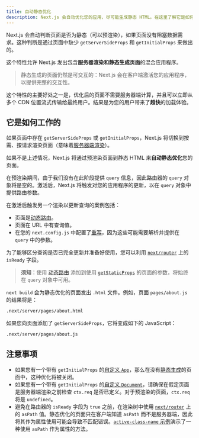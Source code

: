 ```yaml
---
title: 自动静态优化
description: Next.js 会自动优化您的应用，尽可能生成静态 HTML。在这里了解它是如何工作的。
---
```


Next.js 会自动判断页面是否为静态（可以预渲染），如果页面没有阻塞数据需求。这种判断是通过页面中缺少 `getServerSideProps` 和 `getInitialProps` 来做出的。

这个特性允许 Next.js 发出包含**服务器渲染和静态生成页面**的混合应用程序。

> 静态生成的页面仍然是可交互的：Next.js 会在客户端激活您的应用程序，以提供完整的交互性。

这个特性的主要好处之一是，优化后的页面不需要服务器端计算，并且可以立即从多个 CDN 位置流式传输给最终用户。结果是为您的用户带来了**超快**的加载体验。

## 它是如何工作的

如果页面中存在 `getServerSideProps` 或 `getInitialProps`，Next.js 将切换到按需、按请求渲染页面（意味着[服务器端渲染](/docs/pages/building-your-application/rendering/server-side-rendering)）。

如果不是上述情况，Next.js 将通过预渲染页面到静态 HTML 来**自动静态优化**您的页面。

在预渲染期间，由于我们没有在此阶段提供 `query` 信息，因此路由器的 `query` 对象将是空的。激活后，Next.js 将触发对您的应用程序的更新，以在 `query` 对象中提供路由参数。

在激活后触发另一个渲染以更新查询的案例包括：

- 页面是[动态路由](/docs/pages/building-your-application/routing/dynamic-routes)。
- 页面在 URL 中有查询值。
- 在您的 `next.config.js` 中配置了[重写](/docs/pages/api-reference/next-config-js/rewrites)，因为这些可能需要解析并提供在 `query` 中的参数。

为了能够区分查询是否已完全更新并准备好使用，您可以利用 [`next/router`](/docs/pages/api-reference/functions/use-router#router-object) 上的 `isReady` 字段。

> **须知**：使用 [动态路由](/docs/pages/building-your-application/routing/dynamic-routes) 添加到使用 [`getStaticProps`](/docs/pages/building-your-application/data-fetching/get-static-props) 的页面的参数，将始终在 `query` 对象中可用。

`next build` 会为静态优化的页面发出 `.html` 文件。例如，页面 `pages/about.js` 的结果将是：

```bash 
.next/server/pages/about.html
```

如果您向页面添加了 `getServerSideProps`，它将变成如下的 JavaScript：

```bash 
.next/server/pages/about.js
```

## 注意事项

- 如果您有一个带有 `getInitialProps` 的[自定义 `App`](/docs/pages/building-your-application/routing/custom-app)，那么在没有[静态生成](/docs/pages/building-your-application/data-fetching/get-static-props)的页面中，这种优化将被关闭。
- 如果您有一个带有 `getInitialProps` 的[自定义 `Document`](/docs/pages/building-your-application/routing/custom-document)，请确保在假定页面是服务器端渲染之前检查 `ctx.req` 是否已定义。对于预渲染的页面，`ctx.req` 将是 `undefined`。
- 避免在路由器的 `isReady` 字段为 `true` 之前，在渲染树中使用 [`next/router`](/docs/pages/api-reference/functions/use-router#router-object) 上的 `asPath` 值。静态优化的页面只在客户端知道 `asPath` 而不是服务器端，因此将其作为属性使用可能会导致不匹配错误。[`active-class-name` 示例](https://github.com/vercel/next.js/tree/canary/examples/active-class-name)演示了一种使用 `asPath` 作为属性的方法。